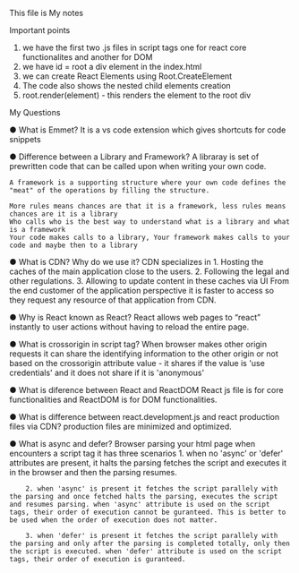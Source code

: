 
This file is My notes

Important points 

1. we have the first two .js files in script tags one for react core functionalites and another for DOM
2. we have id = root a div element in the index.html
3. we can create React Elements using Root.CreateElement
4. The code also shows the nested child elements creation
5. root.render(element) - this renders the element to the root div

My Questions

● What is Emmet?
    It is a vs code extension which gives shortcuts for code snippets

● Difference between a Library and Framework?
    A libraray is set of prewritten code that can be called upon when writing your own code.

    A framework is a supporting structure where your own code defines the "meat" of the operations by filling the structure.

    More rules means chances are that it is a framework, less rules means chances are it is a library
    Who calls who is the best way to understand what is a library and what is a framework
    Your code makes calls to a library, Your framework makes calls to your code and maybe then to a library

● What is CDN? Why do we use it?
    CDN specializes in
        1. Hosting the caches of the main application close to the users.
        2. Following the legal and other regulations.
        3. Allowing to update content in these caches via UI
    From the end customer of the application perspective it is faster to access so they request any resource of that application from CDN.

● Why is React known as React?
    React allows web pages to “react” instantly to user actions without having to reload the entire page.

● What is crossorigin in script tag?
    When browser makes other origin requests
    it can share the identifying information to the other origin or not based on the crossorigin attribute value - it shares if the value is 'use credentials' and it does not share if it is 'anonymous'

● What is diference between React and ReactDOM
    React js file is for core functionalities and ReactDOM is for DOM functionalities.

● What is difference between react.development.js and react production files via CDN?
    production files are minimized and optimized.

● What is async and defer?
    Browser parsing your html page when encounters a script tag it has three scenarios
        1. when no 'async' or 'defer' attributes are present, it halts the parsing fetches the script and    executes it in the browser and then the parsing resumes.

        2. when 'async' is present it fetches the script parallely with the parsing and once fetched halts the parsing, executes the script and resumes parsing. when 'async' attribute is used on the script tags, their order of execution cannot be guranteed. This is better to be used when the order of execution does not matter.

        3. when 'defer' is present it fetches the script parallely with the parsing and only after the parsing is completed totally, only then the script is executed. when 'defer' attribute is used on the script tags, their order of execution is guranteed.


